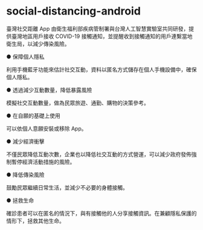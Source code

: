 # social-distancing-android

臺灣社交距離 App 由衛生福利部疾病管制署與台灣人工智慧實驗室共同研發，提供臺灣地區用戶接收 COVID-19 接觸通知，並提醒收到接觸通知的用戶連繫當地衛生局，以減少傳染風險。

● 保障個人隱私

利用手機藍牙功能來估計社交互動，資料以匿名方式儲存在個人手機設備中，確保個人隱私。

● 透過減少互動數量，降低暴露風險

模擬社交互動數量，做為民眾旅遊、通勤、購物的決策參考。

● 在自願的基礎上使用

可以依個人意願安裝或移除 App。

● 減少經濟衝擊

不僅民眾降低互動次數，企業也以降低社交互動的方式營運，可以減少政府發佈強制暫停經濟活動措施的風險。

● 降低傳染風險

鼓勵民眾繼續日常生活，並減少不必要的身體接觸。

● 拯救生命

確診患者可以在匿名的情況下，與有接觸他的人分享接觸資訊。在兼顧隱私保護的情形下，拯救其他生命。
